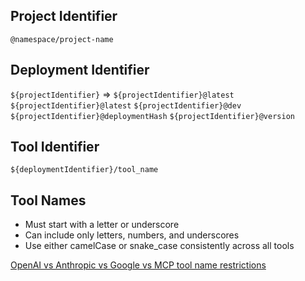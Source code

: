 ## Project Identifier

`@namespace/project-name`

## Deployment Identifier

`${projectIdentifier}` => `${projectIdentifier}@latest`
`${projectIdentifier}@latest`
`${projectIdentifier}@dev`
`${projectIdentifier}@deploymentHash`
`${projectIdentifier}@version`

## Tool Identifier

`${deploymentIdentifier}/tool_name`

## Tool Names

- Must start with a letter or underscore
- Can include only letters, numbers, and underscores
- Use either camelCase or snake_case consistently across all tools

[OpenAI vs Anthropic vs Google vs MCP tool name restrictions](https://chatgpt.com/share/68419382-73a0-8007-afce-0ded7d9f05e7)

